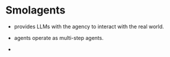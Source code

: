 # Smolagents
- provides LLMs with the agency to interact with the real world.

- agents operate as multi-step agents.

- 